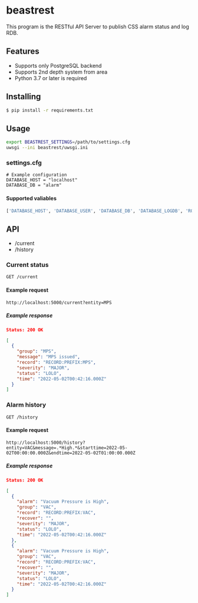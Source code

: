 # beastrest

This program is the RESTful API Server to publish CSS alarm status and log RDB.

## Features
- Supports only PostgreSQL backend
- Supports 2nd depth system from area
- Python 3.7 or later is required

## Installing

```bash
$ pip install -r requirements.txt
```

## Usage

```bash
export BEASTREST_SETTINGS=/path/to/settings.cfg
uwsgi --ini beastrest/uwsgi.ini
```

### settings.cfg

```
# Example configuration
DATABASE_HOST = "localhost"
DATABASE_DB = "alarm"
```

#### Supported valiables

```python
['DATABASE_HOST', 'DATABASE_USER', 'DATABASE_DB', 'DATABASE_LOGDB', 'ROOT_COMPONENT']
```

## API

- /current
- /history

### Current status

```
GET /current
```

#### Example request

```
http://localhost:5000/current?entity=MPS
```

##### Example response

```json
Status: 200 OK
```

```json
[
  {
    "group": "MPS",
    "message": "MPS issued",
    "record": "RECORD:PREFIX:MPS",
    "severity": "MAJOR",
    "status": "LOLO",
    "time": "2022-05-02T00:42:16.000Z"
  }
]
```

### Alarm history

```
GET /history
```

#### Example request

```
http://localhost:5000/history?entity=VAC&message=.*High.*&starttime=2022-05-02T00:00:00.000Z&endtime=2022-05-02T01:00:00.000Z
```

##### Example response

```json
Status: 200 OK
```

```json
[
  {
    "alarm": "Vacuum Pressure is High",
    "group": "VAC",
    "record": "RECORD:PREFIX:VAC",
    "recover": "",
    "severity": "MAJOR",
    "status": "LOLO",
    "time": "2022-05-02T00:42:16.000Z"
  },
  {
    "alarm": "Vacuum Pressure is High",
    "group": "VAC",
    "record": "RECORD:PREFIX:VAC",
    "recover": "",
    "severity": "MAJOR",
    "status": "LOLO",
    "time": "2022-05-02T00:42:16.000Z"
  }
]
```
